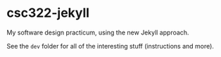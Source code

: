 # csc322-jekyll
My software design practicum, using the new Jekyll approach.

See the `dev` folder for all of the interesting stuff (instructions
and more).
